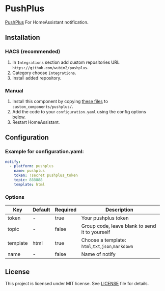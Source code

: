 # PushPlus
 [PushPlus](http://www.pushplus.plus) For HomeAssistant notification.

## Installation
### HACS (recommended)
1. In `Integrations` section add custom repositories URL `https://github.com/wubin2/pushplus`.
2. Category choose `Integrations`.
3. Install added repository.
### Manual
1. Install this component by copying [these files](https://github.com/wubin2/pushplus/tree/master/custom_components/pushplus) to `custom_components/pushplus/`.
2. Add the code to your `configuration.yaml` using the config options below.
3. Restart HomeAssistant.

## Configuration
### Example for configuration.yaml:
```yaml
notify:
  - platform: pushplus
    name: pushplus
    token: !secret pushplus_token
    topic: 888888
    template: html
```
### Options
| Key | Default |Required | Description |
|---|---|---|---|
| token | - | true | Your pushplus token  |
| topic | - | false | Group code, leave blank to send it to yourself |
| template | html | true | Choose a template:  `html`,`txt`,`json`,`markdown` |
| name | - | false | Name of notify |

## License
This project is licensed under MIT license. See [LICENSE](LICENSE) file for details.
